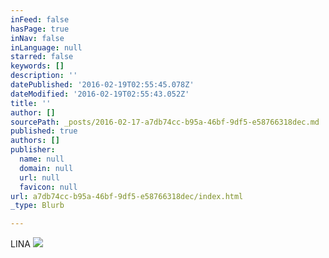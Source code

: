```yaml
---
inFeed: false
hasPage: true
inNav: false
inLanguage: null
starred: false
keywords: []
description: ''
datePublished: '2016-02-19T02:55:45.078Z'
dateModified: '2016-02-19T02:55:43.052Z'
title: ''
author: []
sourcePath: _posts/2016-02-17-a7db74cc-b95a-46bf-9df5-e58766318dec.md
published: true
authors: []
publisher:
  name: null
  domain: null
  url: null
  favicon: null
url: a7db74cc-b95a-46bf-9df5-e58766318dec/index.html
_type: Blurb

---
```

LINA
![](https://s3-us-west-2.amazonaws.com/the-grid-img/p/1f5522141aec791d709aef36dd62ba03538af980.jpg)